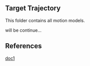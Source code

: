## Target Trajectory
This folder contains all motion models.

will be continue...

## References
[doc1](https://www.jhuapl.edu/techdigest/TD/td2204/Genovese.pdf)

